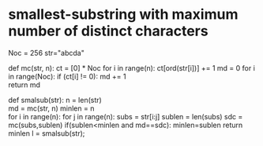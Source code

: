 # smallest-substring with maximum number of distinct characters
Noc = 256
str="abcda"

def mc(str, n): 
    ct = [0] * Noc
    for i in range(n): 
        ct[ord(str[i])] += 1
    md = 0
    for i in range(Noc): 
        if (ct[i] != 0): 
            md += 1    
    return md 
  
def smalsub(str): 
    n = len(str)     
    md = mc(str, n) 
    minlen = n     
    for i in range(n): 
        for j in range(n): 
            subs = str[i:j] 
            sublen = len(subs) 
            sdc = mc(subs,sublen) 
            if(sublen<minlen and md==sdc):
                minlen=sublen
     return minlen
l = smalsub(str); 
